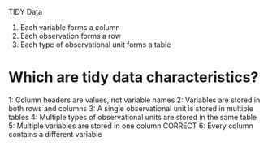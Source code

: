 TIDY Data
1) Each variable forms a column
2) Each observation forms a row
3) Each type of observational unit forms a table

# Which are tidy data characteristics?

1: Column headers are values, not variable names
2: Variables are stored in both rows and columns
3: A single observational unit is stored in multiple tables
4: Multiple types of observational units are stored in the same table
5: Multiple variables are stored in one column
CORRECT 6: Every column contains a different variable

